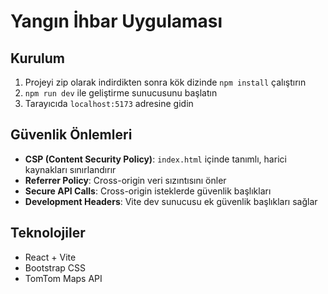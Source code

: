 # Yangın İhbar Uygulaması

## Kurulum
1. Projeyi zip olarak indirdikten sonra kök dizinde `npm install` çalıştırın
2. `npm run dev` ile geliştirme sunucusunu başlatın
3. Tarayıcıda `localhost:5173` adresine gidin

## Güvenlik Önlemleri
- **CSP (Content Security Policy)**: `index.html` içinde tanımlı, harici kaynakları sınırlandırır
- **Referrer Policy**: Cross-origin veri sızıntısını önler
- **Secure API Calls**: Cross-origin isteklerde güvenlik başlıkları
- **Development Headers**: Vite dev sunucusu ek güvenlik başlıkları sağlar

## Teknolojiler
- React + Vite
- Bootstrap CSS
- TomTom Maps API
